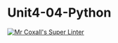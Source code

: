 # Unit4-04-Python

[![Mr Coxall's Super Linter](https://github.com/ICS3U-Programming-ChristopherD/Unit4-04-Python/workflows/Mr%20Coxall's%20Super%20Linter/badge.svg)](https://github.com/ICS3U-Programming-ChristopherD/Unit4-04-Python/actions/)
